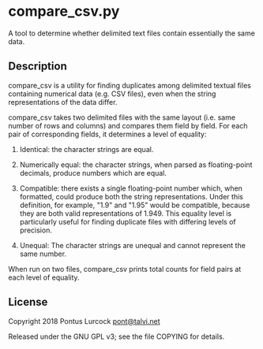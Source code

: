 # compare_csv.py

A tool to determine whether delimited text files contain essentially the
same data.

## Description

compare_csv is a utility for finding duplicates among delimited textual
files containing numerical data (e.g. CSV files), even when the string
representations of the data differ.

compare_csv takes two delimited files with the same layout (i.e. same
number of rows and columns) and compares them field by field. For
each pair of corresponding fields, it determines a level of equality:

1. Identical: the character strings are equal.

2. Numerically equal: the character strings, when parsed as
   floating-point decimals, produce numbers which are equal.

3. Compatible: there exists a single floating-point number which,
   when formatted, could produce both the string representations.
   Under this definition, for example, "1.9" and "1.95" would be
   compatible, because they are both valid representations of 1.949.
   This equality level is particularly useful for finding duplicate
   files with differing levels of precision.

4. Unequal: The character strings are unequal and cannot represent
   the same number.

When run on two files, compare_csv prints total counts for field pairs
at each level of equality.

## License

Copyright 2018 Pontus Lurcock
pont@talvi.net

Released under the GNU GPL v3; see the file COPYING for details.
